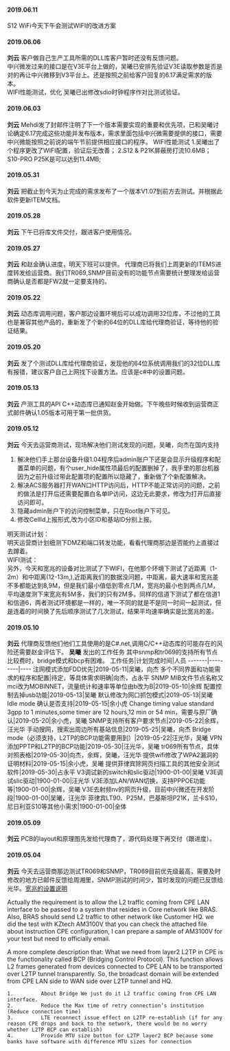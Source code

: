 
#### 2019.06.11
S12 WiFi今天下午会测试WIFI的改进方案
#### 2019.06.06
**刘云** 客户做自己生产工具所需的DLL库客户暂时还没有反馈问题。  
中兴微发过来的接口是在V3E平台上做的，吴曦已安排先验证V3E读取参数是否是对的再让中兴微移到V3平台上。还是按照之前给客户回复的6.17满足需求的版本。  
WIFI性能测试，优化 吴曦已出修改sdio时钟程序作对比测试验证。
#### 2019.06.03
**刘云** Mehdi发了封邮件注明了下一个版本需要实现的重要和优先项，已和吴曦讨论确定6.17完成这些功能并发布版本，需求里面包括中兴微需要提供的接口，需要中兴微能按照之前说的端午节前提供相应接口的程序。
WIFI性能测试 1.吴曦出了个程序更改了WIFI配置，验证后无改善； 2.S12 & P21K屏蔽房打流10.6MB；S10-PRO  P25K是可以达到11.4MB;
#### 2019.05.31 
**刘云** 把截止到今天为止完成的需求发布了一个版本V1.07到前方去测试。并根据此软件更新ITEM文档。
#### 2019.05.28
**刘云** 下午已将库文件交付，跟进客户使用情况。
#### 2019.05.27
**刘云**  和赵金确认进度，明天下班可以提供。
代理商已将我们上周更新的ITEMS进度转发给运营商。我们TR069,SNMP目前没有的功能节点需要统计整理发给运营商确认是否都是FW2就一定要支持的。
#### 2019.05.22
**刘云**  动态库调用问题，客户那边设置环境后可以成功调用32位库，不过他的工具也是兼容其他产品的，重新发了个新的64位的DLL库给代理商验证，等待他的验证结果。
#### 2019.05.20
**刘云**  发了个测试DLL库给代理商验证，发现他的64位系统调用我们的32位DLL库有报错，建议客户自己上网找下设置方法。应该是c#中的设置问题。
#### 2019.05.13
**刘云** 产测工具的API C++动态库已通知赵金开始做。下午晚些时候收到运营商正式邮件确认1.05版本可用于第一批供货。
#### 2019.05.12
**刘云** 今天去运营商测试，现场解决他们测试发现的问题，吴曦，向杰在国内支持<hide>

1. 解决他们手上那台设备升级1.04程序后admin账户下还是会显示升级程序和配置菜单的问题，有个user_hide属性项最后的配置删掉了，我手里的那台机器因为之前升级过带此配置项的配置所以隐藏了，重新做了个新配置解决。  
2. 解决ACS服务器打开WAN口HTTP访问后，HTTP不能正常访问的问题，之前的做法是打开后还需要配置白名单IP访问，这边无此要求，修改为打开后直接访问即可。  
3. 隐藏admin账户下的访问控制菜单，只在Root账户下可见。  
4. 修改CellId上报形式,改为小区ID和基站ID分别上报。  

明天测试计划：  
明天运营商计划细测下DMZ和端口转发功能，看看代理商那边是否能约上直接过去蹲着。  
WIFI测试：  
另外，今天和宽兆的设备对比测试了下WIFI，在他那个环境下测试了近距离（1-2m）和中距离(12-13m,),近距离我们的数据没问题，中距离，最大速率和宽兆差不多都能达到8,9M，但是我们最小值低到零点几M，宽兆的最小也到两点几M，平均速度测下来宽兆有5M多，我们的只有2M多。同样的信道下测试了都在信道1和信道6，两者测试环境都是一样的，唯一不同的就是不是同一时间一起测试，但是连着的时间换了先后顺序测试了几次测试，结果平均速率确实是比宽兆的差。
</hide>
#### 2019.05.10
**刘云** 代理商反馈他们他们工具使用的是C#.net,调用C/C++动态库的可能存在的风险还需要赵金评估下。
**吴曦** 发出的工作任务 其中snmp和tr069的支持所有节点比较费时，bridge模式和bcp有困难。<hide>
工作任务|计划完成时间|人员
-------|---------|----
注网模式添加FDD优先|2019-05-11|吴曦，向杰
多个不同界面和功能需求的程序和配置|待定，等具体需求明确|向杰，占永平
SNMP MIB文件节点名称又mci改为MOBINNET，流量统计和速率等单位由b改为B|2019-05-10|余辉
配置控制去掉usb功能|2019-05-13|吴曦
默认修改为网口抓包模式|2019-05-13|吴曦
Idle mode 确认是否支持|2019-05-15|余小虎
Change timing value standard 3gpp to 1 minutes,some timer are 12 hours,12 min or 54 min，需要与原厂确认|2019-05-20|余小虎，吴曦
SNMP支持所有客户要求节点|2019-05-22|余辉，汪光华
手动搜网，搜索出周边所有基站信息|2019-05-25|吴曦，向杰
Bridge mode（必须支持，L2TP的BCP功能需要用到）|2019-05-22|汪光华，吴曦
VPN添加PPTP和L2TP的BCP功能|2019-05-30|汪光华，吴曦
tr069所有节点，具体对照表格|2019-05-30|向杰，余辉，吴曦，汪光华
提供wifi修改了WPA2漏洞的证明材料|2019-05-15|余小虎，吴曦
提供菲律宾除网页扫描工具的其他安全测试软件|2019-05-30|占永平
V3调试新的switch和slic驱动|1900-01-00|吴曦
V3E调试slic驱动|1900-01-00|汪光华
V3E添加LAN/WAN切换，支持PPPOE功能等|1900-01-00|余辉，吴曦
V3E去射频nv的网页升级，目前中兴微还在开发阶段|1900-01-00|吴曦，汪光华
菲律宾LT90、P25M，巴基斯坦P21K，兰卡S10，尼日利亚S10等其他小需求|1900-01-00|全体
</hide>

#### 2019.05.09
**刘云** PCB的layout和原理图先发给代理商了，源代码处理下再交付（跟进度）。
#### 2019.05.04
**刘云** 今天去运营商那边测试TR069和SNMP，TR069目前优先级最高，需要及时修改的地方已邮件反馈给周湘里，SNMP测试的时间少，暂时发现的问题已反馈给光华。[宽兆的设置说明](http://192.168.1.93:8000/arg_s12/L2TP%20BCP%20WH%20configuration%20Am3100V.PDF)<hide>

Actually the requirement is to allow the L2 traffic coming from CPE LAN interface to be passed to a system that resides in Core network like BRAS. Also, BRAS should send L2 traffic to other network like Customer HQ. we did the test with KZtech AM3100V that you can check the attached file about instruction CPE configuration, I can prepare a sample of AM3100V for your test but need to officially email.
 
A more complete description that:
What we need from layer2 L2TP in CPE is the functionality called BCP (Bridging Control Protocol). This function allows L2 frames generated from devices connected to CPE LAN to be transported over L2TP tunnel transparently. So, the broadcast domain will be extended from CPE LAN side to WAN side over L2TP tunnel and HQ.
 
 
    1.         About Bridge We just do it L2 traffic coming from CPE LAN interface.
    2.         Reduce the Max time of retry connection’s institution (Reduce connection time)
    3.         LTE reconnect issue effect on L2TP re-establish (if for any reason CPE drops and back to the network, there would be no worry whether L2TP BCP can establish)
    4.         Provide MTU size button for L2TP layer2 BCP because some banks have software with difference MTU sizes for connection 
</hide>